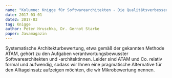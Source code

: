```yaml
---
name: "Kolumne: Knigge für Softwarearchitekten - Die Qualitätsverbesserer"
date: 2017-03-01
date2: 2017-03
tag: Knigge
author: Peter Hruschka, Dr. Gernot Starke
paper: Javamagazin
---
```

Systematische Architekturbewertung, etwa gemäß der gekannten Methode ATAM, gehört zu den Aufgaben
verantwortungsbewusster Softwarearchitekten und -architektinnen. Leider sind ATAM und Co. relativ formal und aufwendig,
sodass wir Ihnen eine pragmatische Alternative für den Alltageinsatz aufzeigen möchten, die wir 
Mikrobewertung nennen.